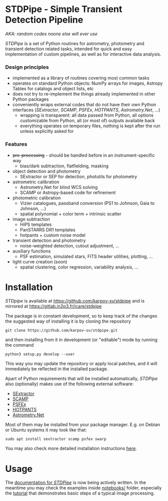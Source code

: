 # STDPipe - Simple Transient Detection Pipeline
*AKA: random codes noone else will ever use*

*STDPipe* is a set of Python routines for astrometry, photometry and transient detection related tasks, intended for quick and easy implementation of custom pipelines, as well as for interactive data analysis.

### Design principles
 - implemented as a library of routines covering most common tasks
 - operates on standard Python objects: NumPy arrays for images, Astropy Tables for catalogs and object lists, etc
 - does not try to re-implement the things already implemented in other Python packages
 - conveniently wraps external codes that do not have their own Python interfaces (*SExtractor*, *SCAMP*, *PSFEx*, *HOTPANTS*, *Astrometry.Net*, ...)
     - wrapping is transparent: all data passed from Python, all options customizable from Python, all (or most of) outputs available back
     - everything operates on temporary files, nothing is kept after the run unless explicitly asked for

### Features
 - ~~pre-processing~~ - should be handled before in an instrument-specific way
     - bias/dark subtraction, flatfielding, masking
 - object detection and photometry
     - SExtractor or SEP for detection, photutils for photometry
 - astrometric calibration
     - Astrometry.Net for blind WCS solving
     - SCAMP or Astropy-based code for refinement
 - photometric calibration
     - Vizier catalogues, passband conversion (PS1 to Johnson, Gaia to Johnson, ...)
     - spatial polynomial + color term + intrinsic scatter
 - image subtraction
     - HiPS templates
     - PanSTARRS DR1 templates
     - hotpants + custom noise model
 - transient detection and photometry
     - noise-weighted detection, cutout adjustment, ...
 - auxiliary functions
     - PSF estimation, simulated stars, FITS header utilities, plotting, ...
 - light curve creation (soon)
     - spatial clustering, color regression, variability analysis, ...

# Installation

*STDpipe* is available at https://github.com/karpov-sv/stdpipe and is mirrored at https://gitlab.in2p3.fr/icare/stdpipe

The package is in constant development, so to keep track of the changes the suggested way of installing it is by cloning the repository
```
git clone https://github.com/karpov-sv/stdpipe.git
```
and then installing from it in development (or "editable") mode by running the command
```
python3 setup.py develop --user
```
This way you may update the repository or apply local patches, and it will immediately be reflected in the installed package.


Apart of Python requirements that will be installed automatically, *STDPipe* also (optionally) makes use of the following external software:
 - [SExtractor](https://github.com/astromatic/sextractor)
 - [SCAMP](https://github.com/astromatic/scamp)
 - [PSFEx](https://github.com/astromatic/psfex)
 - [HOTPANTS](https://github.com/acbecker/hotpants)
 - [Astrometry.Net](https://github.com/dstndstn/astrometry.net)

Most of them may be installed from your package manager. E.g. on Debian or Ubuntu systems it may look like that:
```
sudo apt install sextractor scamp psfex swarp
```

You may also check more detailed installation instructions [here](https://stdpipe.readthedocs.io/en/latest/installation.html).

# Usage

The [documentation for *STDPipe*](https://stdpipe.readthedocs.io/) is now being actively written. In the meantime you may check the examples inside [notebooks/](notebooks/) folder, especially the [tutorial](notebooks/stdpipe_tutorial.ipynb) that demonstrates basic steps of a typical image processing.
